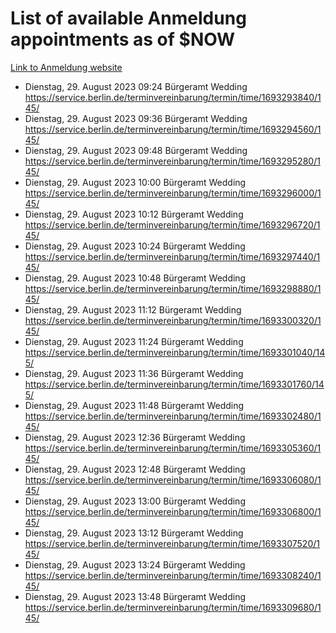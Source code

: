 # List of available Anmeldung appointments as of $NOW
[Link to Anmeldung website](https://service.berlin.de/terminvereinbarung/termin/tag.php?termin=1&anliegen[]=120686&dienstleisterlist=122210,122217,327316,122219,327312,122227,327314,122231,327346,122243,327348,122254,122252,329742,122260,329745,122262,329748,122271,327278,122273,327274,122277,327276,330436,122280,327294,122282,327290,122284,327292,122291,327270,122285,327266,122286,327264,122296,327268,150230,329760,122297,327286,122294,327284,122312,329763,122314,329775,122304,327330,122311,327334,122309,327332,317869,122281,327352,122279,329772,122283,122276,327324,122274,327326,122267,329766,122246,327318,122251,327320,122257,327322,122208,327298,122226,327300&herkunft=http%3A%2F%2Fservice.berlin.de%2Fdienstleistung%2F120686%2F)
- Dienstag, 29. August 2023 09:24 Bürgeramt Wedding https://service.berlin.de/terminvereinbarung/termin/time/1693293840/145/
- Dienstag, 29. August 2023 09:36 Bürgeramt Wedding https://service.berlin.de/terminvereinbarung/termin/time/1693294560/145/
- Dienstag, 29. August 2023 09:48 Bürgeramt Wedding https://service.berlin.de/terminvereinbarung/termin/time/1693295280/145/
- Dienstag, 29. August 2023 10:00 Bürgeramt Wedding https://service.berlin.de/terminvereinbarung/termin/time/1693296000/145/
- Dienstag, 29. August 2023 10:12 Bürgeramt Wedding https://service.berlin.de/terminvereinbarung/termin/time/1693296720/145/
- Dienstag, 29. August 2023 10:24 Bürgeramt Wedding https://service.berlin.de/terminvereinbarung/termin/time/1693297440/145/
- Dienstag, 29. August 2023 10:48 Bürgeramt Wedding https://service.berlin.de/terminvereinbarung/termin/time/1693298880/145/
- Dienstag, 29. August 2023 11:12 Bürgeramt Wedding https://service.berlin.de/terminvereinbarung/termin/time/1693300320/145/
- Dienstag, 29. August 2023 11:24 Bürgeramt Wedding https://service.berlin.de/terminvereinbarung/termin/time/1693301040/145/
- Dienstag, 29. August 2023 11:36 Bürgeramt Wedding https://service.berlin.de/terminvereinbarung/termin/time/1693301760/145/
- Dienstag, 29. August 2023 11:48 Bürgeramt Wedding https://service.berlin.de/terminvereinbarung/termin/time/1693302480/145/
- Dienstag, 29. August 2023 12:36 Bürgeramt Wedding https://service.berlin.de/terminvereinbarung/termin/time/1693305360/145/
- Dienstag, 29. August 2023 12:48 Bürgeramt Wedding https://service.berlin.de/terminvereinbarung/termin/time/1693306080/145/
- Dienstag, 29. August 2023 13:00 Bürgeramt Wedding https://service.berlin.de/terminvereinbarung/termin/time/1693306800/145/
- Dienstag, 29. August 2023 13:12 Bürgeramt Wedding https://service.berlin.de/terminvereinbarung/termin/time/1693307520/145/
- Dienstag, 29. August 2023 13:24 Bürgeramt Wedding https://service.berlin.de/terminvereinbarung/termin/time/1693308240/145/
- Dienstag, 29. August 2023 13:48 Bürgeramt Wedding https://service.berlin.de/terminvereinbarung/termin/time/1693309680/145/
